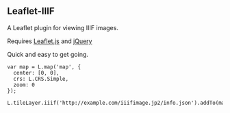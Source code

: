 ## Leaflet-IIIF

A Leaflet plugin for viewing IIIF images.

Requires [Leaflet.js](http://leafletjs.com/) and [jQuery](http://jquery.com/)

Quick and easy to get going.

```
var map = L.map('map', {
  center: [0, 0],
  crs: L.CRS.Simple,
  zoom: 0
});

L.tileLayer.iiif('http://example.com/iiifimage.jp2/info.json').addTo(map);
```
